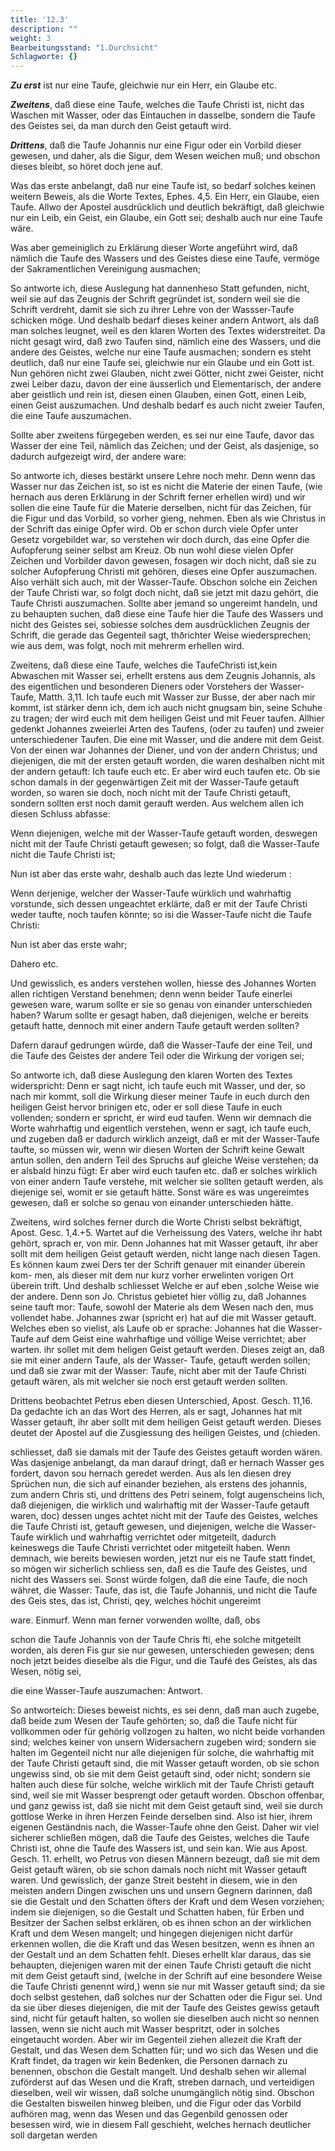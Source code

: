 ```yaml
---
title: '12.3'
description: ""
weight: 3
Bearbeitungsstand: "1.Durchsicht"
Schlagworte: {}
---
```


<!-- Seite 573 -->

***Zu erst*** ist nur eine Taufe, gleichwie nur
ein Herr, ein Glaube etc.

***Zweitens***, daß diese eine Taufe, welches die
Taufe Christi ist, nicht das Waschen mit Wasser,
oder das Eintauchen in dasselbe, sondern die Taufe
des Geistes sei, da man durch den Geist getauft
wird.

***Drittens***, daß die Taufe Johannis nur eine
Figur oder ein Vorbild dieser gewesen, und daher,
als die Sigur, dem Wesen weichen muß;
und obschon dieses bleibt, so höret doch jene
auf.

Was das erste anbelangt, daß nur eine Taufe ist,
so bedarf solches keinen weitern Beweis, als die Worte
Textes, Ephes. 4,5. Ein Herr, ein Glaube, eien
Taufe. Allwo der Apostel ausdrücklich und deutlich
bekräftigt, daß gleichwie nur ein Leib, ein Geist,
ein Glaube, ein Gott sei; deshalb auch nur eine
Taufe wäre.

Was aber gemeiniglich zu Erklärung dieser Worte<!-- Seite 574 -->
angeführt wird, daß nämlich die Taufe des
Wassers und des Geistes diese eine Taufe, vermöge
der Sakramentlichen Vereinigung ausmachen;

So antworte ich, diese Auslegung hat dannenheso
Statt gefunden, nicht, weil sie auf das Zeugnis
der Schrift gegründet ist, sondern weil sie die Schrift
verdreht, damit sie sich zu ihrer Lehre von der Wassser-Taufe
schicken möge. Und deshalb bedarf dieses keiner
andern Antwort, als daß man solches leugnet,
weil es den klaren Worten des Textes widerstreitet.
Da nicht gesagt wird, daß zwo Taufen sind, nämlich
eine des Wassers, und die andere des Geistes,
welche nur eine Taufe ausmachen; sondern es steht
deutlich, daß nur eine Taufe sei, gleichwie nur ein
Glaube und ein Gott ist. Nun gehören nicht
zwei Glauben, nicht zwei Götter, nicht zwei Geister,
nicht zwei Leiber dazu, davon der eine äusserlich
und Elementarisch, der andere aber geistlich
und rein ist, diesen einen Glauben, einen Gott,
einen Leib, einen Geist auszumachen. Und deshalb
bedarf es auch nicht zweier Taufen, die eine Taufe
auszumachen.

Sollte aber zweitens fürgegeben werden, es sei
nur eine Taufe, davor das Wasser der eine
Teil, nämlich das Zeichen; und der Geist, als
dasjenige, so dadurch aufgezeigt wird, der andere
ware:

So antworte ich, dieses bestärkt unsere Lehre noch
mehr. Denn wenn das Wasser nur das Zeichen ist,
so ist es nicht die Materie der einen Taufe, (wie hernach
aus deren Erklärung in der Schrift ferner erhellen
wird) und wir sollen die eine Taufe für die Materie
derselben, nicht für das Zeichen, für die Figur
und das Vorbild, so vorher gieng, nehmen. Eben
als wie Christus in der Schrift das einige Opfer<!-- Seite 575 -->
wird. Ob er schon durch viele Opfer unter
Gesetz vorgebildet war, so verstehen wir doch
durch, das eine Opfer die Aufopferung seiner selbst
am Kreuz. Ob nun wohl diese vielen Opfer Zeichen
und Vorbilder davon gewesen, fosagen wir doch nicht,
daß sie zu solcher Aufopferung Christi mit gehören,
dieses eine Opfer auszumachen. Also verhält sich
auch, mit der Wasser-Taufe. Obschon solche ein Zeichen
der Taufe Christi war, so folgt doch nicht, daß
sie jetzt mit dazu gehört, die Taufe Christi auszumachen.
Sollte aber jemand so ungereimt handeln,
und zu behaupten suchen, daß diese eine Taufe hier
die Taufe des Wassers und nicht des Geistes sei,
sobiesse solches dem ausdrücklichen Zeugnis der Schrift,
die gerade das Gegenteil sagt, thðrichter Weise wiedersprechen;
wie aus dem, was folgt, noch mit mehrerm
erhellen wird.

Zweitens, daß diese eine Taufe, welches die
TaufeChristi ist,kein Abwaschen mit Wasser sei, erhellt
erstens aus dem Zeugnis Johannis, als des eigentlichen
und besonderen Dieners oder Vorstehers der
Wasser-Taufe, Matth. 3,11. Ich taufe euch
mit Wasser zur Busse, der aber nach mir kommt,
ist stärker denn ich, dem ich auch nicht gnugsam
bin, seine Schuhe zu tragen; der wird euch mit
dem heiligen Geist und mit Feuer taufen. Allhier
gedenkt Johannes zweierlei Arten des Taufens,
(oder zu taufen) und zweier unterschiedener Taufen.
Die eine mit Wasser, und die andere mit dem Geist.
Von der einen war Johannes der Diener, und von
der andern Christus; und diejenigen, die mit der ersten
getauft worden, die waren deshalben nicht mit der
andern getauft: Ich taufe euch etc. Er aber wird
euch taufen etc. Ob sie schon damals in der gegenwärtigen
Zeit mit der Wasser-Taufe getauft worden,
so waren sie doch, noch nicht mit der Taufe Christi<!-- Seite 576 -->
getauft, sondern sollten erst noch damit gerauft
werden. Aus welchem allen ich diesen Schluss abfasse:

Wenn diejenigen, welche mit der Wasser-Taufe
getauft worden, deswegen nicht mit der Taufe Christi
getauft gewesen; so folgt, daß die Wasser-Taufe
nicht die Taufe Christi ist;

Nun ist aber das erste wahr, deshalb auch das lezte
Und wiederum :

Wenn derjenige, welcher der Wasser-Taufe würklich
und wahrhaftig vorstunde, sich dessen ungeachtet
erklärte, daß er mit der Taufe Christi weder taufte,
noch taufen könnte; so isi die Wasser-Taufe nicht
die Taufe Christi:

Nun ist aber das erste wahr;

Dahero etc.

Und gewisslich, es anders verstehen wollen, hiesse
des Johannes Worten allen richtigen Verstand benehmen;
denn wenn beider Taufe einerlei gewesen ware,
warum sollte er sie so genau von einander unterschieden
haben? Warum sollte er gesagt haben, daß
diejenigen, welche er bereits getauft hatte, dennoch
mit einer andern Taufe getauft werden sollten?

Dafern darauf gedrungen würde, daß die Wasser-Taufe
der eine Teil, und die Taufe des
Geistes der andere Teil oder die Wirkung der
vorigen sei;

So antworte ich, daß diese Auslegung den klaren
Worten des Textes widerspricht: Denn er sagt nicht,
ich taufe euch mit Wasser, und der, so nach mir
kommt, soll die Wirkung dieser meiner Taufe
in euch durch den heiligen Geist hervor brinigen
etc, oder er soll diese Taufe in euch vollenden;
sondern er spricht, er wird eud taufen. Wenn
wir demnach die Worte wahrhaftig und eigentlich
verstehen, wenn er sagt, ich taufe euch, und zugeben<!-- Seite 577 -->
daß er dadurch wirklich anzeigt, daß er mit
der Wasser-Taufe taufte, so müssen wir, wenn wir
diesen Worten der Schrift keine Gewalt antun sollen,
den andern Teil des Spruchs auf gleiche Weise
verstehen; da er alsbald hinzu fügt: Er aber
wird euch taufen etc. daß er solches wirklich von
einer andern Taufe verstehe, mit welcher sie sollten
getauft werden, als diejenige sei, womit er sie getauft
hätte. Sonst wäre es was ungereimtes gewesen,
daß er solche so genau von einander unterschieden
hätte.

Zweitens, wird solches ferner durch die Worte
Christi selbst bekräftigt, Apost. Gesc. 1,4.+5.
Wartet auf die Verheissung des Vaters, welche
ihr habt gehört, sprach er, von mir. Denn
Johannes hat mit Wasser getauft, ihr aber sollt
mit dem heiligen Geist getauft werden, nicht lange
nach diesen Tagen. Es können kaum zwei Ders
ter der Schrift genauer mit einander überein kom-
men, als dieser mit dem nur kurz vorher erwelinten
vorigen Ort überein trift. Und deshalb
schliesset Welche
er auf eben ,solche Weise wie der andere. Denn son Jo.
Christus gebietet hier völlig zu, daß Johannes seine tauft mor:
Taufe, sowohl der Materie als dem Wesen nach den, mus
vollendet habe. Johannes zwar (spricht er) hat auf die
mit Wasser getauft. Welches eben so vielist, als Laufe
ob er sprache: Johannes hat die Wasser-Taufe auf dem Geist
eine wahrhaftige und völlige Weise verrichtet; aber warten.
ihr sollet mit dem heligen Geist getauft werden.
Dieses zeigt an, daß sie mit einer andern Taufe, als
der Wasser- Taufe, getauft werden sollen; und daß
sie zwar mit der Wasser: Taufe, nicht aber mit der
Taufe Christi getauft wären, als mit welcher sie
noch erst getauft werden sollten.

Drittens beobachtet Petrus eben diesen Unterschied,
Apost. Gesch. 11,16. Da gedachte ich<!-- Seite 578 -->
an das Wort des Herren, als er sagt, Johannes
hat mit Wasser getauft, ihr aber sollt mit dem
heiligen Geist getauft werden. Dieses deutet der
Apostel auf die Zusgiessung des heiligen Geistes, und (chieden.

schliesset, daß sie damals mit der Taufe des Geistes getauft worden wären. Was dasjenige anbelangt, da man darauf dringt, daß er hernach Wasser ges fordert, davon sou hernach geredet werden. Aus als len diesen drey Sprüchen nun, die sich auf einander beziehen, als erstens des johannis, zum andern Chris sti, und drittens des Petri seinem, folgt augenscheins lich, daß diejenigen, die wirklich und walırhaftig mit der Wasser-Taufe getauft waren, doc) dessen unges achtet nicht mit der Taufe des Geistes, welches die Taufe Christi ist, getauft gewesen, und diejenigen, welche die Wasser- Taufe wirklich und wahrhaftig verrichtet oder mitgeteilt, dadurch keineswegs die Taufe Christi verrichtet oder mitgeteilt haben. Wenn demnach, wie bereits bewiesen worden, jetzt nur eis ne Taufe statt findet, so mögen wir sicherlich schliess sen, daß es die Taufe des Geistes, und nicht des Wassers sei. Sonst würde folgen, daß die eine Taufe, die noch währet, die Wasser: Taufe, das ist, die Taufe Johannis, und nicht die Taufe des Geis stes, das ist, Christi, qey, welches höchit ungereimt

ware. Einmurf. Wenn man ferner vorwenden wollte, daß, obs

schon die Taufe Johannis von der Taufe Chris fti, ehe solche mitgeteilt worden, als deren Fis gur sie nur gewesen, unterschieden gewesen; dens noch jetzt beides dieselbe als die Figur, und die Taufé des Geistes, als das Wesen, nötig sei,

die eine Wasser-Taufe auszumachen: Antwort.

So antworteich: Dieses beweist nichts, es sei denn,
daß man auch zugebe, daß beide zum Wesen der Taufe
gehörten; so, daß die Taufe nicht für vollkommen<!-- Seite 579 -->
oder für gehörig vollzogen zu halten, wo nicht beide
vorhanden sind; welches keiner von unsern Widersachern
zugeben wird; sondern sie halten im Gegenteil
nicht nur alle diejenigen für solche, die wahrhaftig
mit der Taufe Christi getauft sind, die mit Wasser
getauft worden, ob sie schon ungewiss sind, ob sie mit
dem Geist getauft sind, oder nicht; sondern sie halten
auch diese für solche, welche wirklich mit der Taufe
Christi getauft sind, weil sie mit Wasser besprengt
oder getauft worden. Obschon offenbar, und ganz
gewiss ist, daß sie nicht mit dem Geist getauft sind,
weil sie durch gottlose Werke in ihren Herzen Feinde
derselben sind. Also ist hier, ihrem eigenen Geständnis
nach, die Wasser-Taufe ohne den Geist. Daher
wir viel sicherer schließen mögen, daß die Taufe
des Geistes, welches die Taufe Christi ist, ohne die
Taufe des Wassers ist, und sein kan. Wie aus Apost.
Gesch. 11. erhellt, wo Petrus von diesen Männern
bezeugt, daß sie mit dem Geist getauft wären, ob
sie schon damals noch nicht mit Wasser getauft waren.
Und gewisslich, der ganze Streit besteht in diesem,
wie in den meisten andern Dingen zwischen uns
und unsern Gegnern darinnen, daß sie die Gestalt und
den Schatten öfters der Kraft und dem Wesen vorziehen;
indem sie diejenigen, so die Gestalt und Schatten
haben, für Erben und Besitzer der Sachen selbst
erklären, ob es ihnen schon an der wirklichen Kraft
und dem Wesen mangelt; und hingegen diejenigen nicht
darfür erkennen wollen, die die Kraft und das Wesen
besitzen, wenn es ihnen an der Gestalt und an dem
Schatten fehlt. Dieses erhellt klar daraus, das
sie behaupten, diejenigen waren mit der einen Taufe
Christi getauft die nicht mit dem Geist getauft sind,
(welche in der Schrift auf eine besondere Weise die
Taufe Christi genennt wird,) wenn sie nur mit Wasser
getauft sind; da sie doch selbst gestehen, daß solches<!-- Seite 580 -->
nur der Schatten oder die Figur sei. Und da
sie über dieses diejenigen, die mit der Taufe des Geistes
gewiss getauft sind, nicht für getauft halten, so
wollen sie dieselben auch nicht so nennen lassen, wenn
sie nicht auch mit Wasser bespritzt, oder in solches
eingetaucht worden. Aber wir im Gegenteil ziehen
allezeit die Kraft der Gestalt, und das Wesen dem
Schatten für; und wo sich das Wesen und die Kraft
findet, da tragen wir kein Bedenken, die Personen
darnach zu benennen, obschon die Gestalt mangelt.
Und deshalb sehen wir allemal zuförderst auf das
Wesen und die Kraft, streben darnach, und verteidigen
dieselben, weil wir wissen, daß solche unumgänglich
nötig sind. Obschon die Gestalten bisweilen
hinweg bleiben, und die Figur oder das Vorbild
aufhören mag, wenn das Wesen und das Gegenbild
genossen oder besessen wird, wie in diesem Fall geschieht,
welches hernach deutlicher soll dargetan werden
